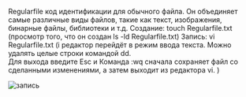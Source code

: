 Regularfile код идентификации для обычного файла. Он объединяет самые различные виды файлов, такие как текст, изображения, бинарные файлы, библиотеки и т.д. 
Создание: touch Regularfile.txt (просмотр того, что он создан ls -ld Regularfile.txt)
Запись: vi Regularfile.txt (i редактор перейдёт в режим ввода текста. Можно удалять целые строки командой dd.<br> Для выхода введите Esc и Команда :wq сначала сохраняет файл со сделанными изменениями, а затем выходит из редактора vi. )

![запись](https://user-images.githubusercontent.com/90246832/150921028-ed07d249-72f1-4ae9-b1e9-f43fa7992cfe.png)
